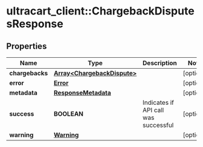 # ultracart_client::ChargebackDisputesResponse

## Properties
Name | Type | Description | Notes
------------ | ------------- | ------------- | -------------
**chargebacks** | [**Array&lt;ChargebackDispute&gt;**](ChargebackDispute.md) |  | [optional] 
**error** | [**Error**](Error.md) |  | [optional] 
**metadata** | [**ResponseMetadata**](ResponseMetadata.md) |  | [optional] 
**success** | **BOOLEAN** | Indicates if API call was successful | [optional] 
**warning** | [**Warning**](Warning.md) |  | [optional] 


